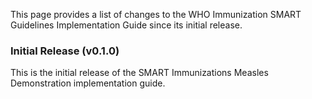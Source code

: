 This page provides a list of changes to the WHO Immunization SMART Guidelines Implementation Guide since its initial release.

### Initial Release (v0.1.0)

This is the initial release of the SMART Immunizations Measles Demonstration implementation guide.